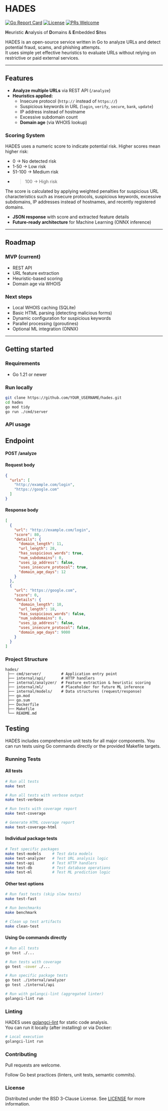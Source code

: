 # HADES

[![Go Report Card](https://goreportcard.com/badge/github.com/spacexnu/hades)](https://goreportcard.com/report/github.com/spacexnu/hades)
[![License](https://img.shields.io/badge/License-BSD_3--Clause-blue.svg)](LICENSE)
[![PRs Welcome](https://img.shields.io/badge/PRs-welcome-brightgreen.svg)](https://github.com/spacexnu/hades/pulls)


**H**euristic **A**nalysis of **D**omains & **E**mbedded **S**ites

HADES is an open-source service written in Go to analyze URLs and detect potential fraud, scams, and phishing attempts.  
It uses simple yet effective heuristics to evaluate URLs without relying on restrictive or paid external services.

---

## Features

- **Analyze multiple URLs** via REST API (`/analyze`)
- **Heuristics applied:**
    - Insecure protocol (`http://` instead of `https://`)
    - Suspicious keywords in URL (`login`, `verify`, `secure`, `bank`, `update`)
    - IP address instead of hostname
    - Excessive subdomain count
    - **Domain age** (via WHOIS lookup)

### Scoring System

HADES uses a numeric score to indicate potential risk. Higher scores mean higher risk:
- 0 → No detected risk
- 1-50 → Low risk
- 51-100 → Medium risk
- >100 → High risk

The score is calculated by applying weighted penalties for suspicious URL characteristics such as insecure protocols, suspicious keywords, excessive subdomains, IP addresses instead of hostnames, and recently registered domains.

- **JSON response** with score and extracted feature details
- **Future-ready architecture** for Machine Learning (ONNX inference)

---

## Roadmap

### MVP (current)
- REST API
- URL feature extraction
- Heuristic-based scoring
- Domain age via WHOIS

### Next steps
- Local WHOIS caching (SQLite)
- Basic HTML parsing (detecting malicious forms)
- Dynamic configuration for suspicious keywords
- Parallel processing (goroutines)
- Optional ML integration (ONNX)

---

## Getting started

### Requirements
- Go 1.21 or newer

### Run locally
```bash
git clone https://github.com/YOUR_USERNAME/hades.git
cd hades
go mod tidy
go run ./cmd/server
```

### API usage

## Endpoint

#### POST /analyze

#### Request body
```json
{
  "urls": [
    "http://example.com/login",
    "https://google.com"
  ]
}
```

#### Response body
```json
[
  {
    "url": "http://example.com/login",
    "score": 80,
    "details": {
      "domain_length": 11,
      "url_length": 28,
      "has_suspicious_words": true,
      "num_subdomains": 0,
      "uses_ip_address": false,
      "uses_insecure_protocol": true,
      "domain_age_days": 12
    }
  },
  {
    "url": "https://google.com",
    "score": 0,
    "details": {
      "domain_length": 10,
      "url_length": 18,
      "has_suspicious_words": false,
      "num_subdomains": 0,
      "uses_ip_address": false,
      "uses_insecure_protocol": false,
      "domain_age_days": 9000
    }
  }
]
```

### Project Structure
```text
hades/
 ├── cmd/server/         # Application entry point
 ├── internal/api/       # HTTP handlers
 ├── internal/analyzer/  # Feature extraction & heuristic scoring
 ├── internal/ml/        # Placeholder for future ML inference
 ├── internal/models/    # Data structures (request/response)
 ├── go.mod
 ├── go.sum
 ├── Dockerfile
 ├── Makefile
 └── README.md
```
## Testing

HADES includes comprehensive unit tests for all major components. You can run tests using Go commands directly or the provided Makefile targets.

### Running Tests

#### All tests
```bash
# Run all tests
make test

# Run all tests with verbose output
make test-verbose

# Run tests with coverage report
make test-coverage

# Generate HTML coverage report
make test-coverage-html
```

#### Individual package tests
```bash
# Test specific packages
make test-models     # Test data models
make test-analyzer   # Test URL analysis logic
make test-api        # Test HTTP handlers
make test-db         # Test database operations
make test-ml         # Test ML prediction logic
```

#### Other test options
```bash
# Run fast tests (skip slow tests)
make test-fast

# Run benchmarks
make benchmark

# Clean up test artifacts
make clean-test
```

#### Using Go commands directly
```bash
# Run all tests
go test ./...

# Run tests with coverage
go test -cover ./...

# Run specific package tests
go test ./internal/analyzer
go test ./internal/api

# Run with golangci-lint (aggregated linter)
golangci-lint run
```

### Linting

HADES uses [golangci-lint](https://golangci-lint.run/) for static code analysis.  
You can run it locally (after installing) or via Docker:

```bash
# Local execution
golangci-lint run
```

### Contributing

Pull requests are welcome.

Follow Go best practices (linters, unit tests, semantic commits).

### License

Distributed under the BSD 3-Clause License. See [LICENSE](LICENSE) for more information.
